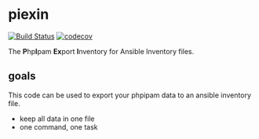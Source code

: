 # piexin

[![Build Status](https://travis-ci.com/aufbaubank/piexin.svg?branch=master)](https://travis-ci.com/aufbaubank/piexin)
[![codecov](https://codecov.io/gh/aufbaubank/piexin/branch/master/graph/badge.svg)](https://codecov.io/gh/aufbaubank/piexin)


The **P**hp**I**pam **Ex**port **I**nventory for Ansible Inventory files.

## goals

This code can be used to export your phpipam data to an ansible inventory file.

- keep all data in one file
- one command, one task
